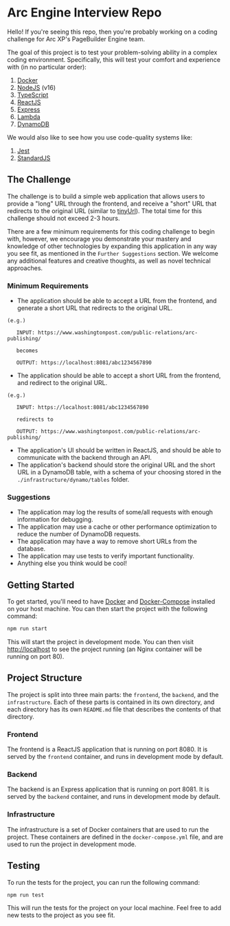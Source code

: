 # Arc Engine Interview Repo

Hello! If you're seeing this repo, then you're probably working on a coding
challenge for Arc XP's PageBuilder Engine team.

The goal of this project is to test your problem-solving ability in a complex
coding environment. Specifically, this will test your comfort and experience
with (in no particular order):

1. [Docker](https://docker.com)
2. [NodeJS](https://nodejs.org/en/) (v16)
3. [TypeScript](https://www.typescriptlang.org/)
4. [ReactJS](https://reactjs.org/)
5. [Express](https://expressjs.com/)
6. [Lambda](https://aws.amazon.com/lambda/)
7. [DynamoDB](https://aws.amazon.com/dynamodb/)

We would also like to see how you use code-quality systems like:

1. [Jest](https://jestjs.io/)
2. [StandardJS](https://standardjs.com/)

## The Challenge

The challenge is to build a simple web application that allows users to provide
a "long" URL through the frontend, and receive a "short" URL that redirects to
the original URL (similar to [tinyUrl](https://tinyurl.com/app)). The total
time for this challenge should not exceed 2-3 hours.

There are a few minimum requirements for this coding challenge to begin with,
however, we encourage you demonstrate your mastery and knowledge of other
technologies by expanding this application in any way you see fit, as mentioned
in the `Further Suggestions` section. We welcome any additional features and
creative thoughts, as well as novel technical approaches.

### Minimum Requirements

- The application should be able to accept a URL from the frontend, and
  generate a short URL that redirects to the original URL.

```
(e.g.)

   INPUT: https://www.washingtonpost.com/public-relations/arc-publishing/
   
   becomes
   
   OUTPUT: https://localhost:8081/abc1234567890
```

- The application should be able to accept a short URL from the frontend, and
  redirect to the original URL.

```
(e.g.)

   INPUT: https://localhost:8081/abc1234567890
   
   redirects to
   
   OUTPUT: https://www.washingtonpost.com/public-relations/arc-publishing/
```

- The application's UI should be written in ReactJS, and should be able to
  communicate with the backend through an API.
- The application's backend should store the original URL and the short URL in
  a DynamoDB table, with a schema of your choosing stored in the
  `./infrastructure/dynamo/tables` folder.

### Suggestions

- The application may log the results of some/all requests with enough
  information for debugging.
- The application may use a cache or other performance optimization to reduce
  the number of DynamoDB requests.
- The application may have a way to remove short URLs from the database.
- The application may use tests to verify important functionality.
- Anything else you think would be cool!

## Getting Started

To get started, you'll need to have [Docker](https://docker.com) and
[Docker-Compose](https://docs.docker.com/compose/gettingstarted/) installed on
your host machine. You can then start the project with the following command:

```bash
npm run start
```

This will start the project in development mode. You can then visit
[http://localhost](http://localhost) to see the project running (an Nginx
container will be running on port 80).

## Project Structure

The project is split into three main parts: the `frontend`, the `backend`,
and the `infrastructure`. Each of these parts is contained in its own
directory, and each directory has its own `README.md` file that describes
the contents of that directory.

### Frontend

The frontend is a ReactJS application that is running on port 8080. It is
served by the `frontend` container, and runs in development mode by default.

### Backend

The backend is an Express application that is running on port 8081. It is
served by the `backend` container, and runs in development mode by default.

### Infrastructure

The infrastructure is a set of Docker containers that are used to run the
project. These containers are defined in the `docker-compose.yml` file, and
are used to run the project in development mode.

## Testing

To run the tests for the project, you can run the following command:

```bash
npm run test
```

This will run the tests for the project on your local machine. Feel free to
add new tests to the project as you see fit.
